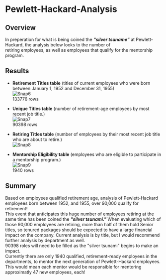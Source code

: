 # Pewlett-Hackard-Analysis

## Overview 
In preperation for what is being coined the __*"silver tsuname"*__ at Pewlett-Hackard, the analysis below looks to the number of<br />
retiring employees, as well as employees that qualify for the mentorship program.

## Results
  - __**Retirement Titles table**__ (titles of current employees who were born between January 1, 1952 and December 31, 1955)\
  ![Snap6](https://user-images.githubusercontent.com/90797036/139515246-5b11ea2c-c5bf-422c-a067-cb2ec4c31549.png)\
  133776 rows

  - __**Unique Titles table**__ (number of retirement-age employees by most recent job title.)\
  ![Snap7](https://user-images.githubusercontent.com/90797036/139515296-b1a5171f-34b3-478b-b7d9-0eaea7d66406.png)\
  90398 rows
  
  - __**Retiring Titles table**__ (number of employees by their most recent job title who are about to retire.)\
  ![Snap8](https://user-images.githubusercontent.com/90797036/139515338-e829212d-2572-4a60-8018-355a9b41d06e.png)

  - __**Mentorship Eligibility table**__ (employees who are eligible to participate in a mentorship program.)\
  ![Snap9](https://user-images.githubusercontent.com/90797036/139515354-630e078d-5f28-455e-a6e2-418c9487ea08.png)\
  1940 rows 
  
## Summary
Based on employees qualified retirement age, analysis of Pewlett-Hackard employees born between 1952, and 1955, over 90,000 qualify for retirement!<br />
This event that anticipates this huge number of employees retiring at the same time has been coined the 	__*"silver tsunami."*__ When evaluating which of those 90,000 employees are retiring, more than half of them hold Senior titles, so tenured packages should be expected to have a large financial impact on the company. Current analysis is by title, but I would recommend further analysis by department as well.<br />
90398 roles will need to be filled as the "silver tsunami" begins to make an impact.<br />
Currently there are only 1940 qualified, retirement-ready employees in the departments, to mentor the next generation of Pewlett-Hackard employees. This would  mean each mentor would be responsible for mentoring approximatly 47 new employees, each! 
